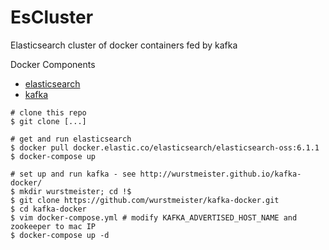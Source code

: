 # EsCluster
Elasticsearch cluster of docker containers fed by kafka

Docker Components
* [elasticsearch](https://www.elastic.co/guide/en/elasticsearch/reference/current/docker.html)
* [kafka](https://github.com/wurstmeister/kafka-docker)

```
# clone this repo
$ git clone [...]

# get and run elasticsearch
$ docker pull docker.elastic.co/elasticsearch/elasticsearch-oss:6.1.1
$ docker-compose up

# set up and run kafka - see http://wurstmeister.github.io/kafka-docker/
$ mkdir wurstmeister; cd !$
$ git clone https://github.com/wurstmeister/kafka-docker.git
$ cd kafka-docker
$ vim docker-compose.yml # modify KAFKA_ADVERTISED_HOST_NAME and zookeeper to mac IP
$ docker-compose up -d
```

